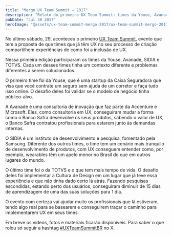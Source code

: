 ```yaml
---
title: "Mergo UX Team Summit — 2017"
description: "Relato do primeiro UX Team Summit: times da Youse, Avanade, SIDIA e TOTVS compartilharam experiências reais de implementação de UX. Evento fundamental para profissionais da área."
pubDate: "Jul 30 2017"
heroImage: "@assets/ux-team-summit-mergo-2017/ux-team-summit-mergo-2017.jpeg"
---
```


No último sábado, 29, aconteceu o primeiro [UX Team Summit](http://uxteamsummit.com.br/), evento que tem a proposta de que times que já têm UX no seu processo de criação compartilhem experiências de como foi a inclusão de UX.

Nessa primeira edição participaram os times da Youse, Avanade, SIDIA e TOTVS. Cada um desses times tinha um contexto diferente e problemas diferentes a serem solucionados.

O primeiro time foi da Youse, que é uma startup da Caixa Seguradora que visa que você contrate um seguro sem ajuda de um corretor e faça tudo isso online. O desafio deles foi validar se o modelo de negócio tinha público-alvo.

A Avanade é uma consultoria de inovação que faz parte da Accenture e Microsoft. Eles, como consultoria em UX, conseguiram mudar a forma como o Banco Safra desenvolve os seus produtos, sabendo o valor de UX, o Banco Safra contratou profissionais para estarem junto às demandas internas.

O SIDIA é um instituto de desenvolvimento e pesquisa, fomentado pela Samsung. Diferente dos outros times, o time tem um cenário mais tranquilo de desenvolvimento de produtos, com UX conseguem entender como, por exemplo, wearables têm um apelo menor no Brasil do que em outros lugares do mundo.

O último time foi o da TOTVS e o que tem mais tempo de vida. O desafio deles foi implementar a Cultura de Design em um lugar que já teve essa experiência e que não tinha dado certo lá atrás. Fazendo pesquisas escondidas, estando perto dos usuários, conseguiram diminuir de 15 dias de aprendizagem de uma das suas soluções para 1 dia.

O evento com certeza vai ajudar muito os profissionais que lá estiveram, tendo algo real para se basearem e conseguirem traçar o caminho para implementarem UX em seus times.

Em breve os vídeos, fotos e materiais ficarão disponíveis. Para saber o que rolou só seguir a hashtag [#UXTeamSummitBR](https://x.com/search?q=%23UXTeamSummitBR&src=typd) no X.
